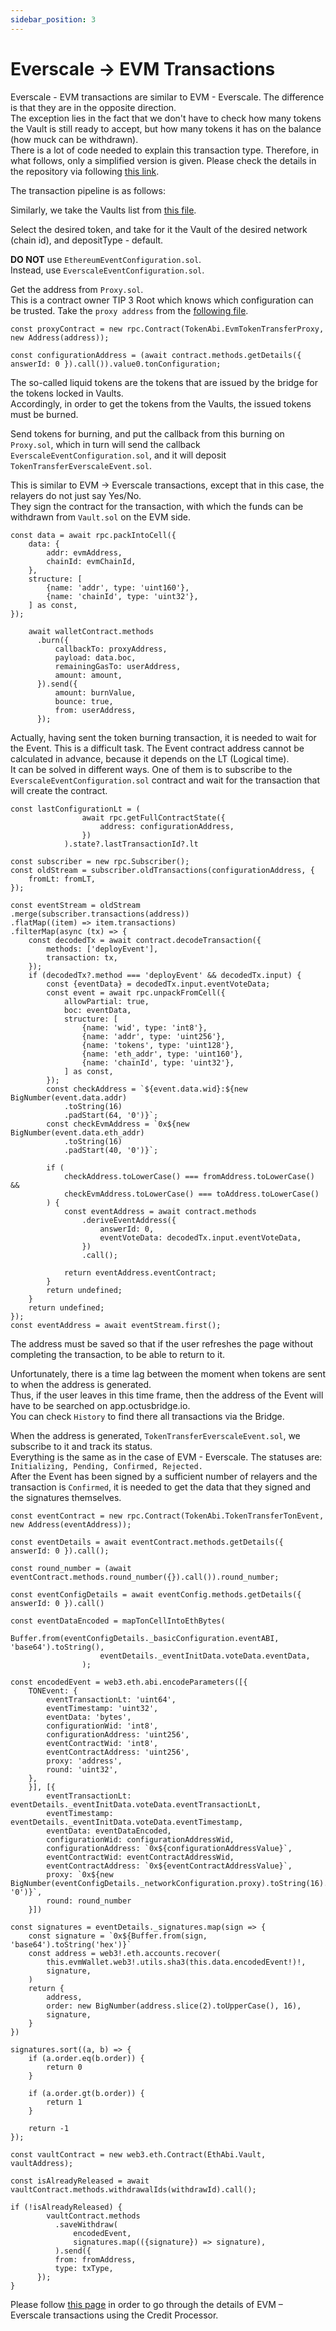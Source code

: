 ```yaml
---
sidebar_position: 3
---
```


# Everscale → EVM Transactions

Everscale - EVM transactions are similar to EVM - Everscale. The difference is that they are in the opposite direction.     
The exception lies in the fact that we don't have to check how many tokens the Vault is still ready to accept, but how many tokens it has on the balance (how muck can be withdrawn).    
There is a lot of code needed to explain this transaction type. Therefore, in what follows, only a simplified 
version is given. Please check the details in the repository via following [this link](https://github.com/mnill/octus-bridge-integration-sample/blob/master/src/helpers/EverscaleEvm/everscaleEvmPipeline.ts).

The transaction pipeline is as follows:

Similarly, we take the Vaults list from [this file](https://raw.githubusercontent.com/broxus/bridge-assets/master/main.json).

Select the desired token, and take for it the Vault of the desired network (chain id), and depositType -
default. 

**DO NOT** use `EthereumEventConfiguration.sol`.    
Instead, use `EverscaleEventConfiguration.sol`.   

Get the address from `Proxy.sol`.     
This is a contract owner TIP 3 Root which knows which configuration can be trusted. Take the `proxy address` from the [following file](https://raw.githubusercontent.com/broxus/bridge-assets/master/main.json).

```
const proxyContract = new rpc.Contract(TokenAbi.EvmTokenTransferProxy, new Address(address));

const configurationAddress = (await contract.methods.getDetails({ answerId: 0 }).call()).value0.tonConfiguration;
```

The so-called liquid tokens are the tokens that are issued by the bridge for the tokens locked in Vaults.   
Accordingly, in order to get the tokens from the Vaults, the issued tokens must be burned. 

Send tokens for burning, and put the callback from this burning on `Proxy.sol`, which in turn will send the 
callback `EverscaleEventConfiguration.sol`, and it will deposit `TokenTransferEverscaleEvent.sol`.

This is similar to EVM → Everscale transactions, except that in this case, the relayers do not just say Yes/No.     
They sign the contract for the transaction, with which the funds can be withdrawn from `Vault.sol` on the EVM side.

```
const data = await rpc.packIntoCell({
    data: {
        addr: evmAddress,
        chainId: evmChainId,
    },
    structure: [
        {name: 'addr', type: 'uint160'},
        {name: 'chainId', type: 'uint32'},
    ] as const,
});

	await walletContract.methods
	  .burn({
	      callbackTo: proxyAddress,
	      payload: data.boc,
	      remainingGasTo: userAddress,
	      amount: amount,
	  }).send({
	      amount: burnValue,
	      bounce: true,
	      from: userAddress,
	  });
```

Actually, having sent the token burning transaction, it is needed to wait for the Event. This is a difficult task. The Event contract address cannot be calculated in advance, because it depends on the LT (Logical time).     
It can be solved in different ways. One of them is to subscribe to the `EverscaleEventConfiguration.sol` contract and wait for the transaction that will create the contract. 

```
const lastConfigurationLt = (
                await rpc.getFullContractState({
                    address: configurationAddress,
                })
            ).state?.lastTransactionId?.lt

const subscriber = new rpc.Subscriber();
const oldStream = subscriber.oldTransactions(configurationAddress, {
	fromLt: fromLT,
});

const eventStream = oldStream
.merge(subscriber.transactions(address))
.flatMap((item) => item.transactions)
.filterMap(async (tx) => {
    const decodedTx = await contract.decodeTransaction({
        methods: ['deployEvent'],
        transaction: tx,
    });
    if (decodedTx?.method === 'deployEvent' && decodedTx.input) {
        const {eventData} = decodedTx.input.eventVoteData;
        const event = await rpc.unpackFromCell({
            allowPartial: true,
            boc: eventData,
            structure: [
                {name: 'wid', type: 'int8'},
                {name: 'addr', type: 'uint256'},
                {name: 'tokens', type: 'uint128'},
                {name: 'eth_addr', type: 'uint160'},
                {name: 'chainId', type: 'uint32'},
            ] as const,
        });
        const checkAddress = `${event.data.wid}:${new BigNumber(event.data.addr)
            .toString(16)
            .padStart(64, '0')}`;
        const checkEvmAddress = `0x${new BigNumber(event.data.eth_addr)
            .toString(16)
            .padStart(40, '0')}`;

        if (
            checkAddress.toLowerCase() === fromAddress.toLowerCase() &&
            checkEvmAddress.toLowerCase() === toAddress.toLowerCase()
        ) {
            const eventAddress = await contract.methods
                .deriveEventAddress({
                    answerId: 0,
                    eventVoteData: decodedTx.input.eventVoteData,
                })
                .call();

            return eventAddress.eventContract;
        }
        return undefined;
    }
    return undefined;
});
const eventAddress = await eventStream.first();
```

The address must be saved so that if the user refreshes the page without completing the transaction, to be able to return to it.

Unfortunately, there is a time lag between the moment when tokens are sent to when the address is generated.    
Thus, if the user leaves in this time frame, then the address of the Event will have to be searched on app.octusbridge.io.  
You can check `History` to find there all transactions via the Bridge.

When the address is generated, `TokenTransferEverscaleEvent.sol`, we subscribe to it and track its status.    
Everything is the same as in the case of EVM - Everscale. The statuses are: `Initializing, Pending, Confirmed, Rejected.`     
After the Event has been signed by a sufficient number of relayers and the transaction is `Confirmed`, it is needed to get the data that they signed and the signatures themselves.

```
const eventContract = new rpc.Contract(TokenAbi.TokenTransferTonEvent, new Address(eventAddress));

const eventDetails = await eventContract.methods.getDetails({ answerId: 0 }).call();

const round_number = (await eventContract.methods.round_number({}).call()).round_number;

const eventConfigDetails = await eventConfig.methods.getDetails({ answerId: 0 }).call()

const eventDataEncoded = mapTonCellIntoEthBytes(
                    Buffer.from(eventConfigDetails._basicConfiguration.eventABI, 'base64').toString(),
                    eventDetails._eventInitData.voteData.eventData,
                );

const encodedEvent = web3.eth.abi.encodeParameters([{
    TONEvent: {
        eventTransactionLt: 'uint64',
        eventTimestamp: 'uint32',
        eventData: 'bytes',
        configurationWid: 'int8',
        configurationAddress: 'uint256',
        eventContractWid: 'int8',
        eventContractAddress: 'uint256',
        proxy: 'address',
        round: 'uint32',
    },
    }], [{
        eventTransactionLt: eventDetails._eventInitData.voteData.eventTransactionLt,
        eventTimestamp: eventDetails._eventInitData.voteData.eventTimestamp,
        eventData: eventDataEncoded,
        configurationWid: configurationAddressWid,
        configurationAddress: `0x${configurationAddressValue}`,
        eventContractWid: eventContractAddressWid,
        eventContractAddress: `0x${eventContractAddressValue}`,
        proxy: `0x${new BigNumber(eventConfigDetails._networkConfiguration.proxy).toString(16).padStart(40, '0')}`,
        round: round_number
    }])

const signatures = eventDetails._signatures.map(sign => {
    const signature = `0x${Buffer.from(sign, 'base64').toString('hex')}`
    const address = web3!.eth.accounts.recover(
        this.evmWallet.web3!.utils.sha3(this.data.encodedEvent!)!,
        signature,
    )
    return {
        address,
        order: new BigNumber(address.slice(2).toUpperCase(), 16),
        signature,
    }
})

signatures.sort((a, b) => {
    if (a.order.eq(b.order)) {
        return 0
    }

    if (a.order.gt(b.order)) {
        return 1
    }

    return -1
});

const vaultContract = new web3.eth.Contract(EthAbi.Vault, vaultAddress);

const isAlreadyReleased = await vaultContract.methods.withdrawalIds(withdrawId).call();

if (!isAlreadyReleased) {
		vaultContract.methods
		  .saveWithdraw(
		      encodedEvent,
		      signatures.map(({signature}) => signature),
		  ).send({
          from: fromAddress,
          type: txType,
      });
}
```

Please follow [this page](credit-processor.md) in order to go through the details of EVM – Everscale transactions using the Credit Processor.
